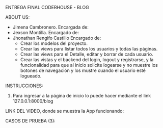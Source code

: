 ENTREGA FINAL CODERHOUSE - BLOG

ABOUT US:
- Jimena Cambronero.
    Encargada de: 
- Jexson Montilla.
    Encargado de: 
- Jhonathan Rengifo Castillo
    Encargado de:
    - Crear los modelos del proyecto.
    - Crear las views para listar todos los usuarios y todas las páginas.
    - Crear las views para el Detalle, editar y borrar de cada usuario.
    - Crear las vistas y el backend del login, logout y registrarse, y la funcionalidad para que al inicio solicite logearse y no muestre los botones de navegación y los mustre cuando el usuario esté logueado.

INSTRUCCIONES:
1. Para ingresar a la página de inicio lo puede hacer mediante el link 127.0.0.1:8000/blog

LINK DEL VIDEO, donde se muestra la App funcionando:

CASOS DE PRUEBA (3):